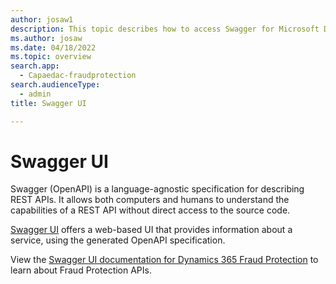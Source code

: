 ```yaml
---
author: josaw1
description: This topic describes how to access Swagger for Microsoft Dynamics 365 Fraud Protection.
ms.author: josaw
ms.date: 04/18/2022
ms.topic: overview
search.app: 
  - Capaedac-fraudprotection
search.audienceType:
  - admin
title: Swagger UI

---
```


# Swagger UI
Swagger (OpenAPI) is a language-agnostic specification for describing REST APIs. It allows both computers and humans to understand the capabilities of a REST API without direct access to the source code.

[Swagger UI](https://swagger.io/tools/swagger-ui/) offers a web-based UI that provides information about a service, using the generated OpenAPI specification. 

View the [Swagger UI documentation for Dynamics 365 Fraud Protection](https://dfpswagger.azurewebsites.net/index.html) to learn about Fraud Protection APIs.

